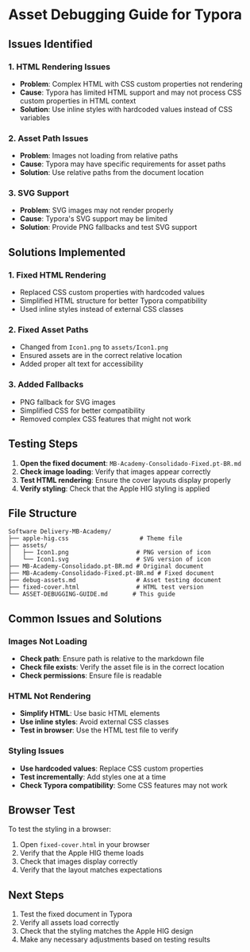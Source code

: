 # Asset Debugging Guide for Typora

## Issues Identified

### 1. HTML Rendering Issues
- **Problem**: Complex HTML with CSS custom properties not rendering
- **Cause**: Typora has limited HTML support and may not process CSS custom properties in HTML context
- **Solution**: Use inline styles with hardcoded values instead of CSS variables

### 2. Asset Path Issues
- **Problem**: Images not loading from relative paths
- **Cause**: Typora may have specific requirements for asset paths
- **Solution**: Use relative paths from the document location

### 3. SVG Support
- **Problem**: SVG images may not render properly
- **Cause**: Typora's SVG support may be limited
- **Solution**: Provide PNG fallbacks and test SVG support

## Solutions Implemented

### 1. Fixed HTML Rendering
- Replaced CSS custom properties with hardcoded values
- Simplified HTML structure for better Typora compatibility
- Used inline styles instead of external CSS classes

### 2. Fixed Asset Paths
- Changed from `Icon1.png` to `assets/Icon1.png`
- Ensured assets are in the correct relative location
- Added proper alt text for accessibility

### 3. Added Fallbacks
- PNG fallback for SVG images
- Simplified CSS for better compatibility
- Removed complex CSS features that might not work

## Testing Steps

1. **Open the fixed document**: `MB-Academy-Consolidado-Fixed.pt-BR.md`
2. **Check image loading**: Verify that images appear correctly
3. **Test HTML rendering**: Ensure the cover layouts display properly
4. **Verify styling**: Check that the Apple HIG styling is applied

## File Structure

```
Software Delivery-MB-Academy/
├── apple-hig.css                    # Theme file
├── assets/
│   ├── Icon1.png                   # PNG version of icon
│   └── Icon1.svg                   # SVG version of icon
├── MB-Academy-Consolidado.pt-BR.md # Original document
├── MB-Academy-Consolidado-Fixed.pt-BR.md # Fixed document
├── debug-assets.md                 # Asset testing document
├── fixed-cover.html                # HTML test version
└── ASSET-DEBUGGING-GUIDE.md       # This guide
```

## Common Issues and Solutions

### Images Not Loading
- **Check path**: Ensure path is relative to the markdown file
- **Check file exists**: Verify the asset file is in the correct location
- **Check permissions**: Ensure file is readable

### HTML Not Rendering
- **Simplify HTML**: Use basic HTML elements
- **Use inline styles**: Avoid external CSS classes
- **Test in browser**: Use the HTML test file to verify

### Styling Issues
- **Use hardcoded values**: Replace CSS custom properties
- **Test incrementally**: Add styles one at a time
- **Check Typora compatibility**: Some CSS features may not work

## Browser Test

To test the styling in a browser:
1. Open `fixed-cover.html` in your browser
2. Verify that the Apple HIG theme loads
3. Check that images display correctly
4. Verify that the layout matches expectations

## Next Steps

1. Test the fixed document in Typora
2. Verify all assets load correctly
3. Check that the styling matches the Apple HIG design
4. Make any necessary adjustments based on testing results